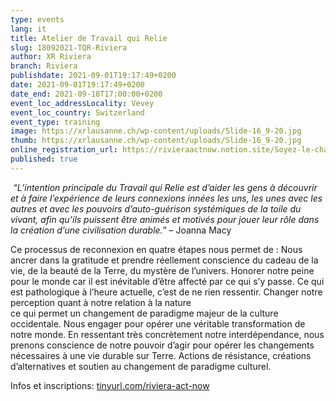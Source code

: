 ```yaml
---
type: events
lang: it
title: Atelier de Travail qui Relie
slug: 18092021-TQR-Riviera
author: XR Riviera
branch: Riviera
publishdate: 2021-09-01T19:17:49+0200
date: 2021-09-01T19:17:49+0200
date_end: 2021-09-18T17:00:00+0200
event_loc_addressLocality: Vevey
event_loc_country: Switzerland
event_type: training
image: https://xrlausanne.ch/wp-content/uploads/Slide-16_9-20.jpg
thumb: https://xrlausanne.ch/wp-content/uploads/Slide-16_9-20.jpg
online_registration_url: https://rivieraactnow.notion.site/Soyez-le-changement-09402a28bd774b00aa6b4a426fce416e
published: true
---
```

 *“L’intention principale du Travail qui Relie est d’aider les gens à découvrir et à faire l’expérience de leurs connexions innées les uns, les unes avec les autres et avec les pouvoirs d’auto-guérison systémiques de la toile du vivant, afin qu’ils puissent être animés et motivés pour jouer leur rôle dans la création d’une civilisation durable.”* – Joanna Macy

Ce processus de reconnexion en quatre étapes nous permet de : Nous ancrer dans la gratitude et prendre réellement conscience du cadeau de la vie, de la beauté de la Terre, du mystère de l’univers. Honorer notre peine pour le monde car il est inévitable d’être affecté par ce qui s’y passe. Ce qui est pathologique à l’heure actuelle, c’est de ne rien ressentir. Changer notre perception quant à notre relation à la nature\
ce qui permet un changement de paradigme majeur de la culture occidentale. Nous engager pour opérer une véritable transformation de\
notre monde. En ressentant très concrètement notre interdépendance, nous prenons conscience de notre pouvoir d’agir pour opérer les changements nécessaires à une vie durable sur Terre. Actions de résistance, créations d’alternatives et soutien au changement de paradigme culturel.

Infos et inscriptions: [tinyurl.com/riviera-act-now](https://tinyurl.com/riviera-act-now?fbclid=IwAR2JcD_PLW71JtjQT7KVBNu5b2byd3u6QQUAm1eGjZlvEQm9RkSEcnh1f5k)